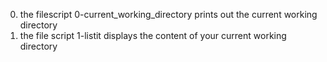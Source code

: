 0. the filescript 0-current_working_directory prints out the current working directory
2. the file script 1-listit displays the content of your current working directory
